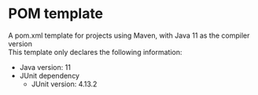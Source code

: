 # POM template
A pom.xml template for projects using Maven, with Java 11 as the compiler version  
This template only declares the following information:  
- Java version: 11
- JUnit dependency
  - JUnit version: 4.13.2
